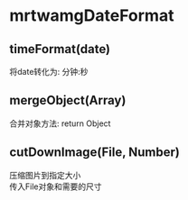 # mrtwamgDateFormat
## timeFormat(date)
将date转化为: 分钟:秒
## mergeObject(Array)
合并对象方法: return Object
## cutDownImage(File, Number)
压缩图片到指定大小<br/>
传入File对象和需要的尺寸
